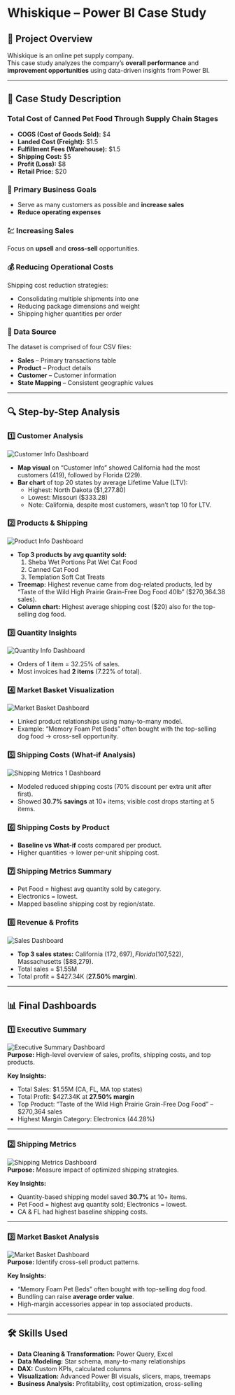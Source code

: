 # Whiskique – Power BI Case Study

## 📌 Project Overview
Whiskique is an online pet supply company.  
This case study analyzes the company’s **overall performance** and **improvement opportunities** using data-driven insights from Power BI.

---

## 🐾 Case Study Description

### Total Cost of Canned Pet Food Through Supply Chain Stages
- **COGS (Cost of Goods Sold):** $4  
- **Landed Cost (Freight):** $1.5  
- **Fulfillment Fees (Warehouse):** $1.5  
- **Shipping Cost:** $5  
- **Profit (Loss):** $8  
- **Retail Price:** $20

### 🎯 Primary Business Goals
- Serve as many customers as possible and **increase sales**
- **Reduce operating expenses**

### 💹 Increasing Sales
Focus on **upsell** and **cross-sell** opportunities.

### 💰 Reducing Operational Costs
Shipping cost reduction strategies:
- Consolidating multiple shipments into one
- Reducing package dimensions and weight
- Shipping higher quantities per order

### 📂 Data Source
The dataset is comprised of four CSV files:
- **Sales** – Primary transactions table
- **Product** – Product details
- **Customer** – Customer information
- **State Mapping** – Consistent geographic values

---

## 🔍 Step-by-Step Analysis

### 1️⃣ Customer Analysis
![Customer Info Dashboard](screenshots/Visualization_Steps/Customer_Info_Dashboard.PNG)  
- **Map visual** on “Customer Info” showed California had the most customers (419), followed by Florida (229).  
- **Bar chart** of top 20 states by average Lifetime Value (LTV):  
  - Highest: North Dakota ($1,277.80)  
  - Lowest: Missouri ($333.28)  
  - Note: California, despite most customers, wasn’t top 10 for LTV.

### 2️⃣ Products & Shipping
![Product Info Dashboard](screenshots/Visualization_Steps/Product_Info_Dashboard.PNG) 
- **Top 3 products by avg quantity sold:**  
  1. Sheba Wet Portions Pat Wet Cat Food  
  2. Canned Cat Food  
  3. Templation Soft Cat Treats  
- **Treemap:** Highest revenue came from dog-related products, led by “Taste of the Wild High Prairie Grain-Free Dog Food 40lb” ($270,364.38 sales).  
- **Column chart:** Highest average shipping cost ($20) also for the top-selling dog food.

### 3️⃣ Quantity Insights
![Quantity Info Dashboard](screenshots/Visualization_Steps/Quantity_Info_Dashboard.PNG) 
- Orders of 1 item = 32.25% of sales.  
- Most invoices had **2 items** (7.22% of total).

### 4️⃣ Market Basket Visualization
![Market Basket Dashboard](screenshots/Visualization_Steps/Market_Basket_Zoomed_In.PNG) 
- Linked product relationships using many-to-many model.  
- Example: “Memory Foam Pet Beds” often bought with the top-selling dog food → cross-sell opportunity.

### 5️⃣ Shipping Costs (What-if Analysis)
![Shipping Metrics 1 Dashboard](screenshots/Visualization_Steps/Shipping_Metrics_1_Dashboard.PNG) 
- Modeled reduced shipping costs (70% discount per extra unit after first).  
- Showed **30.7% savings** at 10+ items; visible cost drops starting at 5 items.

### 6️⃣ Shipping Costs by Product
- **Baseline vs What-if** costs compared per product.  
- Higher quantities → lower per-unit shipping cost.

### 7️⃣ Shipping Metrics Summary
- Pet Food = highest avg quantity sold by category.  
- Electronics = lowest.  
- Mapped baseline shipping cost by region/state.

### 8️⃣ Revenue & Profits
![Sales Dashboard](screenshots/Visualization_Steps/Sales_Dashboard.PNG) 
- **Top 3 sales states:** California ($172,697), Florida ($107,522), Massachusetts ($88,279).  
- Total sales = $1.55M  
- Total profit = $427.34K (**27.50% margin**).

---

## 📊 Final Dashboards

### 1️⃣ Executive Summary
![Executive Summary Dashboard](screenshots/Final_Dashboards/Executive_Summary_Dashboard.PNG)  
**Purpose:** High-level overview of sales, profits, shipping costs, and top products.

**Key Insights:**
- Total Sales: $1.55M (CA, FL, MA top states)
- Total Profit: $427.34K at **27.50% margin**
- Top Product: “Taste of the Wild High Prairie Grain-Free Dog Food” – $270,364 sales
- Highest Margin Category: Electronics (44.28%)

---

### 2️⃣ Shipping Metrics
![Shipping Metrics Dashboard](screenshots/Final_Dashboards/Shipping_Metrics_Dashboard.PNG)  
**Purpose:** Measure impact of optimized shipping strategies.

**Key Insights:**
- Quantity-based shipping model saved **30.7%** at 10+ items.
- Pet Food = highest avg quantity sold; Electronics = lowest.
- CA & FL had highest baseline shipping costs.

---

### 3️⃣ Market Basket Analysis
![Market Basket Dashboard](screenshots/Final_Dashboards/Market_Basket_Analysis_Dashboard.PNG)  
**Purpose:** Identify cross-sell product patterns.

**Key Insights:**
- “Memory Foam Pet Beds” often bought with top-selling dog food.
- Bundling can raise **average order value**.
- High-margin accessories appear in top associated products.

---

## 🛠 Skills Used
- **Data Cleaning & Transformation:** Power Query, Excel
- **Data Modeling:** Star schema, many-to-many relationships
- **DAX:** Custom KPIs, calculated columns
- **Visualization:** Advanced Power BI visuals, slicers, maps, treemaps
- **Business Analysis:** Profitability, cost optimization, cross-selling

